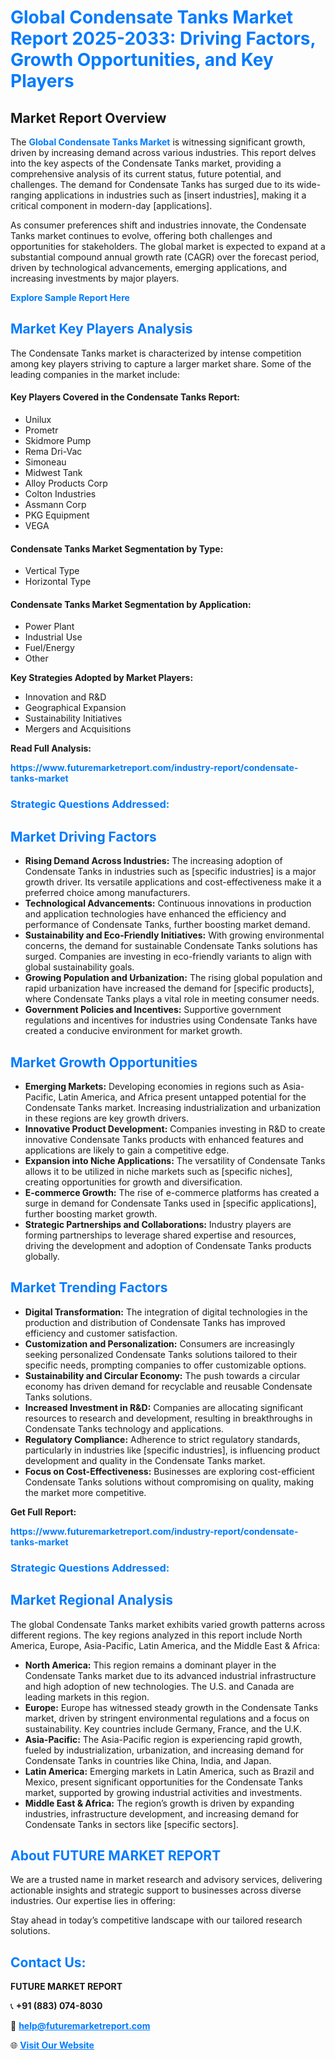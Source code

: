 <h1 style="color: #007BFF;">Global Condensate Tanks Market Report 2025-2033: Driving Factors, Growth Opportunities, and Key Players</h1>

<section id="overview">
<h2>Market Report Overview</h2>
<p>The <a href="https://www.futuremarketreport.com/industry-report/condensate-tanks-market" style="color: #007BFF; text-decoration: none;"><strong>Global Condensate Tanks Market</strong></a> is witnessing significant growth, driven by increasing demand across various industries. This report delves into the key aspects of the Condensate Tanks market, providing a comprehensive analysis of its current status, future potential, and challenges. The demand for Condensate Tanks has surged due to its wide-ranging applications in industries such as [insert industries], making it a critical component in modern-day [applications].</p>
<p>As consumer preferences shift and industries innovate, the Condensate Tanks market continues to evolve, offering both challenges and opportunities for stakeholders. The global market is expected to expand at a substantial compound annual growth rate (CAGR) over the forecast period, driven by technological advancements, emerging applications, and increasing investments by major players.</p>
</section>

<section id="overview">
<p><a href="https://www.futuremarketreport.com/request-sample/reportId=86663" style="color: #007BFF; text-decoration: none;"><strong>Explore Sample Report Here</strong></a></p>
</section>

<section id="key-players">
<h2 style="color: #007BFF;">Market Key Players Analysis</h2>
<p>The Condensate Tanks market is characterized by intense competition among key players striving to capture a larger market share. Some of the leading companies in the market include:</p>
<h4>Key Players Covered in the Condensate Tanks Report:</h4>
<ul><li>Unilux</li><li>Prometr</li><li>Skidmore Pump</li><li>Rema Dri-Vac</li><li>Simoneau</li><li>Midwest Tank</li><li>Alloy Products Corp</li><li>Colton Industries</li><li>Assmann Corp</li><li>PKG Equipment</li><li>VEGA</li></ul>
<h4>Condensate Tanks Market Segmentation by Type:</h4>
<ul><li>Vertical Type</li><li>Horizontal Type</li></ul>

<h4>Condensate Tanks Market Segmentation by Application:</h4>
<ul><li>Power Plant</li><li>Industrial Use</li><li>Fuel/Energy</li><li>Other</li></ul>
<p><strong>Key Strategies Adopted by Market Players:</strong></p>
<ul>
<li>Innovation and R&D</li>
<li>Geographical Expansion</li>
<li>Sustainability Initiatives</li>
<li>Mergers and Acquisitions</li>
</ul>
</section>

<section>
<p><strong>Read Full Analysis: </strong></p><a href="https://www.futuremarketreport.com/industry-report/condensate-tanks-market" style="color: #007BFF; text-decoration: none;"><strong>https://www.futuremarketreport.com/industry-report/condensate-tanks-market</strong></a>
<h3 style="color: #007BFF;">Strategic Questions Addressed:</h3>
</section>

<section id="driving-factors">
<h2 style="color: #007BFF;">Market Driving Factors</h2>
<ul>
<li><strong>Rising Demand Across Industries:</strong> The increasing adoption of Condensate Tanks in industries such as [specific industries] is a major growth driver. Its versatile applications and cost-effectiveness make it a preferred choice among manufacturers.</li>
<li><strong>Technological Advancements:</strong> Continuous innovations in production and application technologies have enhanced the efficiency and performance of Condensate Tanks, further boosting market demand.</li>
<li><strong>Sustainability and Eco-Friendly Initiatives:</strong> With growing environmental concerns, the demand for sustainable Condensate Tanks solutions has surged. Companies are investing in eco-friendly variants to align with global sustainability goals.</li>
<li><strong>Growing Population and Urbanization:</strong> The rising global population and rapid urbanization have increased the demand for [specific products], where Condensate Tanks plays a vital role in meeting consumer needs.</li>
<li><strong>Government Policies and Incentives:</strong> Supportive government regulations and incentives for industries using Condensate Tanks have created a conducive environment for market growth.</li>
</ul>
</section>

<section id="growth-opportunities">
<h2 style="color: #007BFF;">Market Growth Opportunities</h2>
<ul>
<li><strong>Emerging Markets:</strong> Developing economies in regions such as Asia-Pacific, Latin America, and Africa present untapped potential for the Condensate Tanks market. Increasing industrialization and urbanization in these regions are key growth drivers.</li>
<li><strong>Innovative Product Development:</strong> Companies investing in R&D to create innovative Condensate Tanks products with enhanced features and applications are likely to gain a competitive edge.</li>
<li><strong>Expansion into Niche Applications:</strong> The versatility of Condensate Tanks allows it to be utilized in niche markets such as [specific niches], creating opportunities for growth and diversification.</li>
<li><strong>E-commerce Growth:</strong> The rise of e-commerce platforms has created a surge in demand for Condensate Tanks used in [specific applications], further boosting market growth.</li>
<li><strong>Strategic Partnerships and Collaborations:</strong> Industry players are forming partnerships to leverage shared expertise and resources, driving the development and adoption of Condensate Tanks products globally.</li>
</ul>
</section>

<section id="trending-factors">
<h2 style="color: #007BFF;">Market Trending Factors</h2>
<ul>
<li><strong>Digital Transformation:</strong> The integration of digital technologies in the production and distribution of Condensate Tanks has improved efficiency and customer satisfaction.</li>
<li><strong>Customization and Personalization:</strong> Consumers are increasingly seeking personalized Condensate Tanks solutions tailored to their specific needs, prompting companies to offer customizable options.</li>
<li><strong>Sustainability and Circular Economy:</strong> The push towards a circular economy has driven demand for recyclable and reusable Condensate Tanks solutions.</li>
<li><strong>Increased Investment in R&D:</strong> Companies are allocating significant resources to research and development, resulting in breakthroughs in Condensate Tanks technology and applications.</li>
<li><strong>Regulatory Compliance:</strong> Adherence to strict regulatory standards, particularly in industries like [specific industries], is influencing product development and quality in the Condensate Tanks market.</li>
<li><strong>Focus on Cost-Effectiveness:</strong> Businesses are exploring cost-efficient Condensate Tanks solutions without compromising on quality, making the market more competitive.</li>
</ul>
</section>

<section>
<p><strong>Get Full Report: </strong></p><a href="https://www.futuremarketreport.com/industry-report/condensate-tanks-market" style="color: #007BFF; text-decoration: none;"><strong>https://www.futuremarketreport.com/industry-report/condensate-tanks-market</strong></a>
<h3 style="color: #007BFF;">Strategic Questions Addressed:</h3>
</section>


<section id="regional-analysis">
<h2 style="color: #007BFF;">Market Regional Analysis</h2>
<p>The global Condensate Tanks market exhibits varied growth patterns across different regions. The key regions analyzed in this report include North America, Europe, Asia-Pacific, Latin America, and the Middle East & Africa:</p>
<ul>
<li><strong>North America:</strong> This region remains a dominant player in the Condensate Tanks market due to its advanced industrial infrastructure and high adoption of new technologies. The U.S. and Canada are leading markets in this region.</li>
<li><strong>Europe:</strong> Europe has witnessed steady growth in the Condensate Tanks market, driven by stringent environmental regulations and a focus on sustainability. Key countries include Germany, France, and the U.K.</li>
<li><strong>Asia-Pacific:</strong> The Asia-Pacific region is experiencing rapid growth, fueled by industrialization, urbanization, and increasing demand for Condensate Tanks in countries like China, India, and Japan.</li>
<li><strong>Latin America:</strong> Emerging markets in Latin America, such as Brazil and Mexico, present significant opportunities for the Condensate Tanks market, supported by growing industrial activities and investments.</li>
<li><strong>Middle East & Africa:</strong> The region’s growth is driven by expanding industries, infrastructure development, and increasing demand for Condensate Tanks in sectors like [specific sectors].</li>
</ul>
</section>

<footer>
<h2 style="color: #007BFF;">About FUTURE MARKET REPORT</h2>
<p>We are a trusted name in market research and advisory services, delivering actionable insights and strategic support to businesses across diverse industries. Our expertise lies in offering:</p>

<p>Stay ahead in today’s competitive landscape with our tailored research solutions.</p>

<h2 style="color: #007BFF;">Contact Us:</h2>
<p><strong>FUTURE MARKET REPORT</strong></p>
<p>📞 <strong>+91 (883) 074-8030</strong></p>
<p>📧 <strong><a href="mailto:help@futuremarketreport.com" style="color: #007BFF;">help@futuremarketreport.com</a></strong></p>
<p>🌐 <strong><a href="https://www.futuremarketreport.com/" style="color: #007BFF;">Visit Our Website</a></strong></p>
</footer>